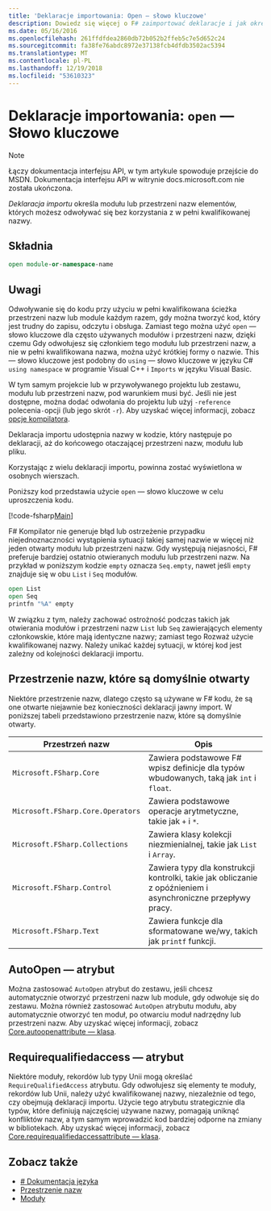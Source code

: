 ```yaml
---
title: 'Deklaracje importowania: Open — słowo kluczowe'
description: Dowiedz się więcej o F# zaimportować deklaracje i jak określić modułu lub przestrzeni nazw elementów, których możesz odwoływać się bez korzystania z w pełni kwalifikowanej nazwy.
ms.date: 05/16/2016
ms.openlocfilehash: 261ffdfdea2860db72b052b2ffeb5c7e5d652c24
ms.sourcegitcommit: fa38fe76abdc8972e37138fcb4dfdb3502ac5394
ms.translationtype: MT
ms.contentlocale: pl-PL
ms.lasthandoff: 12/19/2018
ms.locfileid: "53610323"
---
```

# <a name="import-declarations-the-open-keyword"></a>Deklaracje importowania: `open` — Słowo kluczowe

> [!NOTE]
> Łączy dokumentacja interfejsu API, w tym artykule spowoduje przejście do MSDN.  Dokumentacja interfejsu API w witrynie docs.microsoft.com nie została ukończona.

*Deklaracja importu* określa modułu lub przestrzeni nazw elementów, których możesz odwoływać się bez korzystania z w pełni kwalifikowanej nazwy.

## <a name="syntax"></a>Składnia

```fsharp
open module-or-namespace-name
```

## <a name="remarks"></a>Uwagi

Odwoływanie się do kodu przy użyciu w pełni kwalifikowana ścieżka przestrzeni nazw lub module każdym razem, gdy można tworzyć kod, który jest trudny do zapisu, odczytu i obsługa. Zamiast tego można użyć `open` — słowo kluczowe dla często używanych modułów i przestrzeni nazw, dzięki czemu Gdy odwołujesz się członkiem tego modułu lub przestrzeni nazw, a nie w pełni kwalifikowana nazwa, można użyć krótkiej formy o nazwie. This — słowo kluczowe jest podobny do `using` — słowo kluczowe w języku C# `using namespace` w programie Visual C++ i `Imports` w języku Visual Basic.

W tym samym projekcie lub w przywoływanego projektu lub zestawu, modułu lub przestrzeni nazw, pod warunkiem musi być. Jeśli nie jest dostępne, można dodać odwołania do projektu lub użyj `-reference` polecenia`-`opcji (lub jego skrót `-r`). Aby uzyskać więcej informacji, zobacz [opcje kompilatora](compiler-options.md).

Deklaracja importu udostępnia nazwy w kodzie, który następuje po deklaracji, aż do końcowego otaczającej przestrzeni nazw, modułu lub pliku.

Korzystając z wielu deklaracji importu, powinna zostać wyświetlona w osobnych wierszach.

Poniższy kod przedstawia użycie `open` — słowo kluczowe w celu uproszczenia kodu.

[!code-fsharp[Main](../../../samples/snippets/fsharp/lang-ref-2/snippet6801.fs)]

F# Kompilator nie generuje błąd lub ostrzeżenie przypadku niejednoznaczności wystąpienia sytuacji takiej samej nazwie w więcej niż jeden otwarty modułu lub przestrzeni nazw. Gdy występują niejasności, F# preferuje bardziej ostatnio otwieranych modułu lub przestrzeni nazw. Na przykład w poniższym kodzie `empty` oznacza `Seq.empty`, nawet jeśli `empty` znajduje się w obu `List` i `Seq` modułów.

```fsharp
open List
open Seq
printfn "%A" empty
```

W związku z tym, należy zachować ostrożność podczas takich jak otwierania modułów i przestrzeni nazw `List` lub `Seq` zawierających elementy członkowskie, które mają identyczne nazwy; zamiast tego Rozważ użycie kwalifikowanej nazwy. Należy unikać każdej sytuacji, w której kod jest zależny od kolejności deklaracji importu.

## <a name="namespaces-that-are-open-by-default"></a>Przestrzenie nazw, które są domyślnie otwarty

Niektóre przestrzenie nazw, dlatego często są używane w F# kodu, że są one otwarte niejawnie bez konieczności deklaracji jawny import. W poniższej tabeli przedstawiono przestrzenie nazw, które są domyślnie otwarty.

|Przestrzeń nazw|Opis|
|---------|-----------|
|`Microsoft.FSharp.Core`|Zawiera podstawowe F# wpisz definicje dla typów wbudowanych, taką jak `int` i `float`.|
|`Microsoft.FSharp.Core.Operators`|Zawiera podstawowe operacje arytmetyczne, takie jak `+` i `*`.|
|`Microsoft.FSharp.Collections`|Zawiera klasy kolekcji niezmienialnej, takie jak `List` i `Array`.|
|`Microsoft.FSharp.Control`|Zawiera typy dla konstrukcji kontrolki, takie jak obliczanie z opóźnieniem i asynchroniczne przepływy pracy.|
|`Microsoft.FSharp.Text`|Zawiera funkcje dla sformatowane we/wy, takich jak `printf` funkcji.|

## <a name="autoopen-attribute"></a>AutoOpen — atrybut

Można zastosować `AutoOpen` atrybut do zestawu, jeśli chcesz automatycznie otworzyć przestrzeni nazw lub module, gdy odwołuje się do zestawu. Można również zastosować `AutoOpen` atrybutu modułu, aby automatycznie otworzyć ten moduł, po otwarciu moduł nadrzędny lub przestrzeni nazw. Aby uzyskać więcej informacji, zobacz [Core.autoopenattribute — klasa](https://msdn.microsoft.com/visualfsharpdocs/conceptual/core.autoopenattribute-class-%5bfsharp%5d).

## <a name="requirequalifiedaccess-attribute"></a>Requirequalifiedaccess — atrybut

Niektóre moduły, rekordów lub typy Unii mogą określać `RequireQualifiedAccess` atrybutu. Gdy odwołujesz się elementy te moduły, rekordów lub Unii, należy użyć kwalifikowanej nazwy, niezależnie od tego, czy obejmują deklaracji importu. Użycie tego atrybutu strategicznie dla typów, które definiują najczęściej używane nazwy, pomagają uniknąć konfliktów nazw, a tym samym wprowadzić kod bardziej odporne na zmiany w bibliotekach. Aby uzyskać więcej informacji, zobacz [Core.requirequalifiedaccessattribute — klasa](https://msdn.microsoft.com/visualfsharpdocs/conceptual/core.requirequalifiedaccessattribute-class-%5Bfsharp%5D).

## <a name="see-also"></a>Zobacz także

- [# Dokumentacja języka](index.md)
- [Przestrzenie nazw](namespaces.md)
- [Moduły](modules.md)